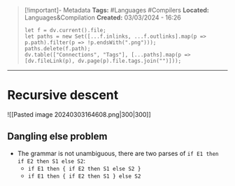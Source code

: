 > [!important]- Metadata
> **Tags:** #Languages #Compilers 
> **Located:** Languages&Compilation
> **Created:** 03/03/2024 - 16:26
> ```dataviewjs
> let f = dv.current().file;
> let paths = new Set([...f.inlinks, ...f.outlinks].map(p => p.path).filter(p => !p.endsWith(".png")));
> paths.delete(f.path);
> dv.table(["Connections", "Tags"], [...paths].map(p => [dv.fileLink(p), dv.page(p).file.tags.join("")]));
> ```

___
# Recursive descent


![[Pasted image 20240303164608.png|300|300]]


## Dangling else problem 
- The grammar is not unambiguous, there are two parses of `if E1 then if E2 then S1 else S2`:
    - `if E1 then { if E2 then S1 else S2 }`
    - `if E1 then { if E2 then S1 } else S2`